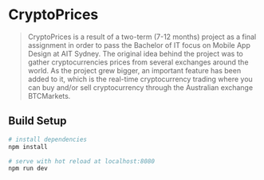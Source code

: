 # CryptoPrices

> CryptoPrices is a result of a two-term (7-12 months) project as a final assignment in order to pass the Bachelor of IT focus on Mobile App Design at AIT Sydney.
The original idea behind the project was to gather cryptocurrencies prices from several exchanges around the world. As the project grew bigger, an important feature has been added to it, which is the real-time cryptocurrency trading where you can buy and/or sell cryptocurrency through the Australian exchange BTCMarkets.

## Build Setup

``` bash
# install dependencies
npm install

# serve with hot reload at localhost:8080
npm run dev
